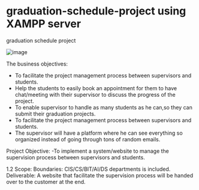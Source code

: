 # graduation-schedule-project using XAMPP server 
graduation schedule project

![image](https://user-images.githubusercontent.com/84680404/119273259-b5c5bb80-bc12-11eb-8de5-b1f02ccec28a.png)



 The business objectives: 
- To facilitate the project management process between supervisors and students. 
- Help the students to easily book an appointment for them to have chat/meeting with their supervisor to discuss the progress of the project. 
- To enable supervisor to handle as many students as he can,so they can  submit their graduation projects. 
- To facilitate the project management process between supervisors and students. 
- The supervisor will have a platform where he can see everything so organized instead of going through tons of random emails. 

Project Objective: 
-To implement a system/website to manage the supervision process between supervisors and students.

1.2 Scope:
   Boundaries: CIS/CS/BIT/AI/DS departments is included. 
Deliverable: A website that facilitate the supervision process will be handed over to the customer at the end.  
